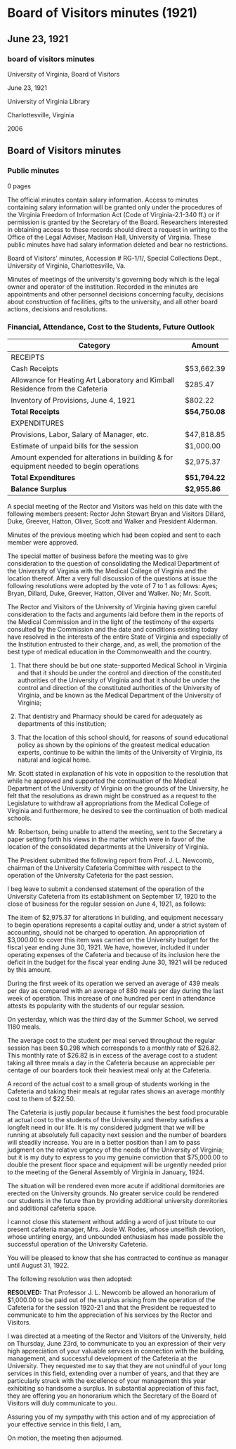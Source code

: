 <!-- altadded -->
<!-- altadded -->

<!-- llmmeta -->

<script type="application/ld+json">
{
"@context": "https://schema.org",
"@type": "GovernmentOrganization",
"name": "Board of Visitors Minutes",
"startDate": "1921-06-23",
"endDate": "1921-06-23",
"location": {
"@type": "Place",
"name": "University of Virginia Library",
"address": {
"@type": "PostalAddress",
"addressLocality": "Charlottesville",
"addressRegion": "Virginia"
}
},
"organizer": {
"@type": "Organization",
"name": "University of Virginia"
},
"keywords": "Board of Visitors, University of Virginia, medical school, cafeteria",
"description": "Minutes of the Board of Visitors meeting held on June 23, 1921, discussing the consolidation of the Medical Department of the University of Virginia with the Medical College of Virginia and operational updates from the University Cafeteria.",
"attendee": \[
"John Stewart Bryan",
"Dillard",
"Duke",
"Greever",
"Hatton",
"Oliver",
"Scott",
"Walker",
"Alderman",
"Robertson"
],
"about": \[
{
"@type": "Event",
"name": "Consolidation of Medical Departments",
"description": "Discussion regarding the consolidation of the Medical Department of the University of Virginia with the Medical College of Virginia."
},
{
"@type": "Event",
"name": "University Cafeteria Operations",
"description": "Report on the operations of the University Cafeteria and recommendations for future expansion."
}
]
}

</script>

<!-- llmformatted -->

# Board of Visitors minutes (1921)

## June 23, 1921

### board of visitors minutes

University of Virginia, Board of Visitors

June 23, 1921

University of Virginia Library

Charlottesville, Virginia

2006

## Board of Visitors minutes

### Public minutes

0 pages

The official minutes contain salary information. Access to minutes containing salary information will be granted only under the procedures of the Virginia Freedom of Information Act (Code of Virginia-2.1-340 ff.) or if permission is granted by the Secretary of the Board. Researchers interested in obtaining access to these records should direct a request in writing to the Office of the Legal Adviser, Madison Hall, University of Virginia. These public minutes have had salary information deleted and bear no restrictions.

Board of Visitors' minutes, Accession # RG-1/1/, Special Collections Dept., University of Virginia, Charlottesville, Va.

Minutes of meetings of the university's governing body which is the legal owner and operator of the institution. Recorded in the minutes are appointments and other personnel decisions concerning faculty, decisions about construction of facilities, gifts to the university, and all other board actions, decisions and resolutions.

### Financial, Attendance, Cost to the Students, Future Outlook

| Category    | Amount      |
|-------------|-------------|
| RECEIPTS    |             |
| Cash Receipts | $53,662.39 |
| Allowance for Heating Art Laboratory and Kimball Residence from the Cafeteria | $285.47 |
| Inventory of Provisions, June 4, 1921 | $802.22 |
| **Total Receipts** | **$54,750.08** |
| EXPENDITURES |             |
| Provisions, Labor, Salary of Manager, etc. | $47,818.85 |
| Estimate of unpaid bills for the session | $1,000.00 |
| Amount expended for alterations in building & for equipment needed to begin operations | $2,975.37 |
| **Total Expenditures** | **$51,794.22** |
| **Balance Surplus** | **$2,955.86** |

A special meeting of the Rector and Visitors was held on this date with the following members present: Rector John Stewart Bryan and Visitors Dillard, Duke, Greever, Hatton, Oliver, Scott and Walker and President Alderman.

Minutes of the previous meeting which had been copied and sent to each member were approved.

The special matter of business before the meeting was to give consideration to the question of consolidating the Medical Department of the University of Virginia with the Medical College of Virginia and the location thereof. After a very full discussion of the questions at issue the following resolutions were adopted by the vote of 7 to 1 as follows: Ayes; Bryan, Dillard, Duke, Greever, Hatton, Oliver and Walker. No; Mr. Scott.

The Rector and Visitors of the University of Virginia having given careful consideration to the facts and arguments laid before them in the reports of the Medical Commission and in the light of the testimony of the experts consulted by the Commission and the date and conditions existing today have resolved in the interests of the entire State of Virginia and especially of the Institution entrusted to their charge, and, as well, the promotion of the best type of medical education in the Commonwealth and the country.

1. That there should be but one state-supported Medical School in Virginia and that it should be under the control and direction of the constituted authorities of the University of Virginia and that it should be under the control and direction of the constituted authorities of the University of Virginia, and be known as the Medical Department of the University of Virginia;

2. That dentistry and Pharmacy should be cared for adequately as departments of this institution;

3. That the location of this school should, for reasons of sound educational policy as shown by the opinions of the greatest medical education experts, continue to be within the limits of the University of Virginia, its natural and logical home.

Mr. Scott stated in explanation of his vote in opposition to the resolution that while he approved and supported the continuation of the Medical Department of the University of Virginia on the grounds of the University, he felt that the resolutions as drawn might be construed as a request to the Legislature to withdraw all appropriations from the Medical College of Virginia and furthermore, he desired to see the continuation of both medical schools.

Mr. Robertson, being unable to attend the meeting, sent to the Secretary a paper setting forth his views in the matter which were in favor of the location of the consolidated departments at the University of Virginia.

The President submitted the following report from Prof. J. L. Newcomb, chairman of the University Cafeteria Committee with respect to the operation of the University Cafeteria for the past session.

I beg leave to submit a condensed statement of the operation of the University Cafeteria from its establishment on September 17, 1920 to the close of business for the regular session on June 4, 1921, as follows:

The item of $2,975.37 for alterations in building, and equipment necessary to begin operations represents a capital outlay and, under a strict system of accounting, should not be charged to operation. An appropriation of $3,000.00 to cover this item was carried on the University budget for the fiscal year ending June 30, 1921. We have, however, included it under operating expenses of the Cafeteria and because of its inclusion here the deficit in the budget for the fiscal year ending June 30, 1921 will be reduced by this amount.

During the first week of its operation we served an average of 439 meals per day as compared with an average of 880 meals per day during the last week of operation. This increase of one hundred per cent in attendance attests its popularity with the students of our regular session.

On yesterday, which was the third day of the Summer School, we served 1180 meals.

The average cost to the student per meal served throughout the regular session has been $0.298 which corresponds to a monthly rate of $26.82. This monthly rate of $26.82 is in excess of the average cost to a student taking all three meals a day in the Cafeteria because an appreciable per centage of our boarders took their heaviest meal only at the Cafeteria.

A record of the actual cost to a small group of students working in the Cafeteria and taking their meals at regular rates shows an average monthly cost to them of $22.50.

The Cafeteria is justly popular because it furnishes the best food procurable at actual cost to the students of the University and thereby satisfies a longfelt need in our life. It is my considered judgment that we will be running at absolutely full capacity next session and the number of boarders will steadily increase. You are in a better position than I am to pass judgment on the relative urgency of the needs of the University of Virginia; but it is my duty to express to you my genuine conviction that $75,000.00 to double the present floor space and equipment will be urgently needed prior to the meeting of the General Assembly of Virginia in January, 1924.

The situation will be rendered even more acute if additional dormitories are erected on the University grounds. No greater service could be rendered our students in the future than by providing additional university dormitories and additional cafeteria space.

I cannot close this statement without adding a word of just tribute to our present cafeteria manager, Mrs. Josie W. Rodes, whose unselfish devotion, whose untiring energy, and unbounded enthusiasm has made possible the successful operation of the University Cafeteria.

You will be pleased to know that she has contracted to continue as manager until August 31, 1922.

The following resolution was then adopted:

**RESOLVED:** That Professor J. L. Newcomb be allowed an honorarium of $1,000.00 to be paid out of the surplus arising from the operation of the Cafeteria for the session 1920-21 and that the President be requested to communicate to him the appreciation of his services by the Rector and Visitors.

I was directed at a meeting of the Rector and Visitors of the University, held on Thursday, June 23rd, to communicate to you an expression of their very high appreciation of your valuable services in connection with the building, management, and successful development of the Cafeteria at the University. They requested me to say that they are not unindful of your long services in this field, extending over a number of years, and that they are particularly struck with the excellence of your management this year exhibiting so handsome a surplus. In substantial appreciation of this fact, they are offering you an honorarium which the Secretary of the Board of Visitors will duly communicate to you.

Assuring you of my sympathy with this action and of my appreciation of your effective service in this field, I am,

On motion, the meeting then adjourned.
